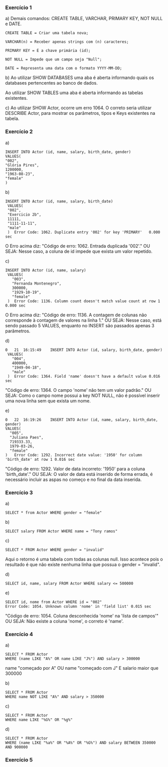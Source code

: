 ### Exercício 1

a) Demais comandos: CREATE TABLE, VARCHAR, PRIMARY KEY, NOT NULL e DATE.

```
CREATE TABLE = Criar uma tabela nova;
```

```
VARCHAR(n) = Receber apenas strings com (n) caracteres;
```

```
PRIMARY KEY = É a chave primária (id);
```

```
NOT NULL = Impede que um campo seja "Null";
```

```
DATE = Representa uma data com o formato YYYY-MM-DD;
```

b) Ao utilizar SHOW DATABASES uma aba é aberta informando quais os databases pertencentes ao banco de dados.

Ao utilizar SHOW TABLES uma aba é aberta informando as tabelas existentes.

c) Ao utilizar SHOW Actor, ocorre um erro 1064. O correto seria utilizar DESCRIBE Actor, para mostrar os parâmetros, tipos e Keys existentes na tabela.

### Exercício 2

a)

```
INSERT INTO Actor (id, name, salary, birth_date, gender)
VALUES(
"002",
"Glória Pires",
1200000,
"1963-08-23",
"female"
)
```

b)

```
INSERT INTO Actor (id, name, salary, birth_date)
 VALUES(
 "002",
 "Exercicio 2b",
 11111,
 "1111-11-11",
 "male"
 )	Error Code: 1062. Duplicate entry '002' for key 'PRIMARY'	0.000 sec
```

O Erro acima diz:
"Código de erro: 1062. Entrada duplicada '002'."
OU SEJA: Nesse caso, a coluna de id impede que exista um valor repetido.

c)

```
INSERT INTO Actor (id, name, salary)
 VALUES(
   "003",
   "Fernanda Montenegro",
   300000,
   "1929-10-19",
   "female"
 )	Error Code: 1136. Column count doesn't match value count at row 1	0.000 sec
```

O Erro acima diz:
"Código de erro: 1136. A contagem de colunas não corresponde à contagem de valores na linha 1."
OU SEJA: Nesse caso, está sendo passado 5 VALUES, enquanto no INSERT são passados apenas 3 parâmetros.

d)

```
0	21	16:15:49	INSERT INTO Actor (id, salary, birth_date, gender)
 VALUES(
   "004",
   400000,
   "1949-04-18",
   "male"
 )	Error Code: 1364. Field 'name' doesn't have a default value	0.016 sec
```

"Código de erro: 1364. O campo 'nome' não tem um valor padrão."
OU SEJA: Como o campo nome possui a key NOT NULL, não é possível inserir uma nova linha sem que exista um nome.

e)

```
0	22	16:19:26	INSERT INTO Actor (id, name, salary, birth_date, gender)
VALUES(
  "005",
  "Juliana Paes",
  719333.33,
  1979-03-26,
  "female"
)	Error Code: 1292. Incorrect date value: '1950' for column 'birth_date' at row 1	0.016 sec
```

"Código de erro: 1292. Valor de data incorreto: '1950' para a coluna 'birth_date'."
OU SEJA: O valor de data está inserido de forma errada, é necessário incluir as aspas no começo e no final da data inserida.

### Exercício 3

a)

```
SELECT * from Actor WHERE gender = "female"
```

b)

```
SELECT salary FROM Actor WHERE name = "Tony ramos"
```

c)

```
SELECT * FROM Actor WHERE gender = "invalid"
```

Aqui o retorno é uma tabela com todas as colunas null. Isso acontece pois o resultado é que não existe nenhuma linha que possua o gender = "invalid".

d)

```
SELECT id, name, salary FROM Actor WHERE salary <= 500000
```

e)

```
SELECT id, nome from Actor WHERE id = "002"
Error Code: 1054. Unknown column 'nome' in 'field list'	0.015 sec
```

"Código de erro: 1054. Coluna desconhecida 'nome' na 'lista de campos'"
OU SEJA: Não existe a coluna 'nome', o correto é 'name'.

### Exercício 4

a)

```
SELECT * FROM Actor
WHERE (name LIKE "A%" OR name LIKE "J%") AND salary > 300000
```

name "começado por A" OU name "começado com J" E salario maior que 300000

b)

```
SELECT * FROM Actor
WHERE name NOT LIKE "A%" AND salary > 350000
```

c)

```
SELECT * FROM Actor
WHERE name LIKE "%G%" OR "%g%"
```

d)

```
SELECT * FROM Actor
WHERE (name LIKE "%a%" OR "%A%" OR "%G%") AND salary BETWEEN 350000 AND 900000
```

### Exercício 5
